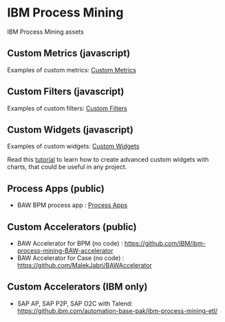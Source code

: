 # IBM Process Mining
IBM Process Mining assets

## Custom Metrics (javascript)
Examples of custom metrics: [Custom Metrics](./Custom%20Metrics/)
## Custom Filters (javascript)
Examples of custom filters:  [Custom Filters](./Custom%20Filters/)
## Custom Widgets (javascript)
Examples of custom widgets:  [Custom Widgets](./Custom%20Widgets/)

Read this [tutorial](./Custom%20Widgets/dimension_linechart/README.md) to learn how to create advanced custom widgets with charts, that could be useful in any project.

## Process Apps (public)
- BAW BPM process app : [Process Apps](./Process%20Apps/)
## Custom Accelerators (public)
- BAW Accelerator for BPM (no code) : https://github.com/IBM/ibm-process-mining-BAW-accelerator
- BAW Accelerator for Case (no code) : https://github.com/MalekJabri/BAWAccelerator

## Custom Accelerators (IBM only)
- SAP AP, SAP P2P, SAP O2C with Talend: https://github.ibm.com/automation-base-pak/ibm-process-mining-etl/
